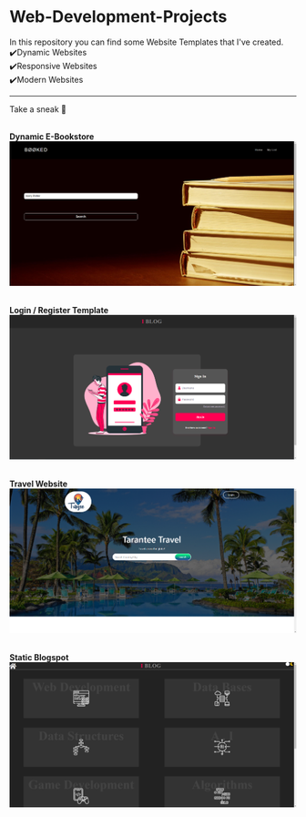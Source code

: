 # Web-Development-Projects
In this repository you can find some Website Templates that I've created. 
<br/>
✔️Dynamic Websites </br>
✔️Responsive Websites </br>
✔️Modern Websites </br>
<hr>
Take a sneak 👀 <br/><br/>

<b> Dynamic E-Bookstore </b><br/>
![](Dynamic%20E-Bookstore/images/1.png)<br/><br/>

<b> Login / Register Template </b><br/>
![](LoginRegisterTemplate/previewImages/first.png)<br/><br/>

<b> Travel Website </b><br/>
![](Travel_Index_Template/images/1.png)<br/><br/>

<b> Static Blogspot </b><br/>
![](Static%20Blogspot/previewImages/1st.png)<br/><br/>
